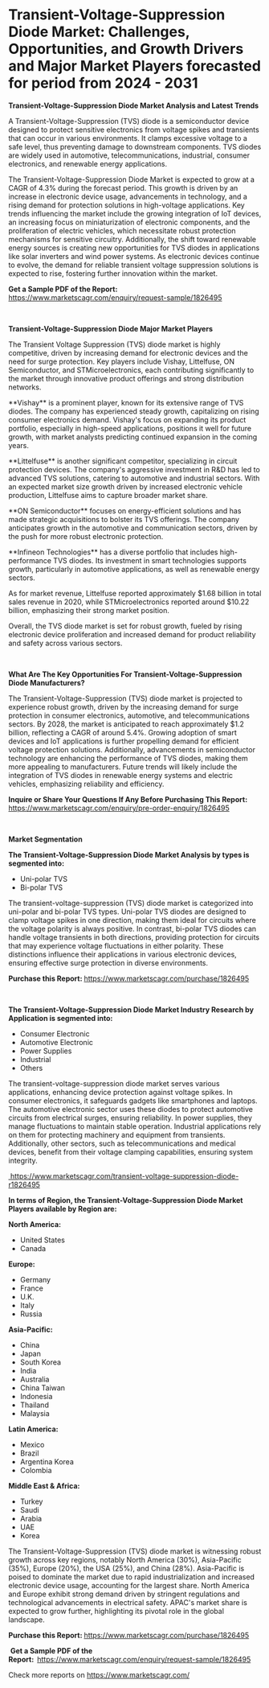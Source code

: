 <p><h1>Transient-Voltage-Suppression Diode Market: Challenges, Opportunities, and Growth Drivers and Major Market Players forecasted for period from 2024 - 2031</h1></p><p><strong>Transient-Voltage-Suppression Diode Market Analysis and Latest Trends</strong></p>
<p><p>A Transient-Voltage-Suppression (TVS) diode is a semiconductor device designed to protect sensitive electronics from voltage spikes and transients that can occur in various environments. It clamps excessive voltage to a safe level, thus preventing damage to downstream components. TVS diodes are widely used in automotive, telecommunications, industrial, consumer electronics, and renewable energy applications. </p><p>The Transient-Voltage-Suppression Diode Market is expected to grow at a CAGR of 4.3% during the forecast period. This growth is driven by an increase in electronic device usage, advancements in technology, and a rising demand for protection solutions in high-voltage applications. Key trends influencing the market include the growing integration of IoT devices, an increasing focus on miniaturization of electronic components, and the proliferation of electric vehicles, which necessitate robust protection mechanisms for sensitive circuitry. Additionally, the shift toward renewable energy sources is creating new opportunities for TVS diodes in applications like solar inverters and wind power systems. As electronic devices continue to evolve, the demand for reliable transient voltage suppression solutions is expected to rise, fostering further innovation within the market.</p></p>
<p><strong>Get a Sample PDF of the Report:&nbsp;</strong> <a href="https://www.marketscagr.com/enquiry/request-sample/1826495?utm_campaign=1895&utm_medium=2&utm_source=Github&utm_content=ia&utm_term=30122024&utm_id=transient-voltage-suppression-diode">https://www.marketscagr.com/enquiry/request-sample/1826495</a></p>
<p>&nbsp;</p>
<p><strong>Transient-Voltage-Suppression Diode Major Market Players</strong></p>
<p><p>The Transient Voltage Suppression (TVS) diode market is highly competitive, driven by increasing demand for electronic devices and the need for surge protection. Key players include Vishay, Littelfuse, ON Semiconductor, and STMicroelectronics, each contributing significantly to the market through innovative product offerings and strong distribution networks.</p><p>**Vishay** is a prominent player, known for its extensive range of TVS diodes. The company has experienced steady growth, capitalizing on rising consumer electronics demand. Vishay's focus on expanding its product portfolio, especially in high-speed applications, positions it well for future growth, with market analysts predicting continued expansion in the coming years.</p><p>**Littelfuse** is another significant competitor, specializing in circuit protection devices. The company's aggressive investment in R&D has led to advanced TVS solutions, catering to automotive and industrial sectors. With an expected market size growth driven by increased electronic vehicle production, Littelfuse aims to capture broader market share.</p><p>**ON Semiconductor** focuses on energy-efficient solutions and has made strategic acquisitions to bolster its TVS offerings. The company anticipates growth in the automotive and communication sectors, driven by the push for more robust electronic protection.</p><p>**Infineon Technologies** has a diverse portfolio that includes high-performance TVS diodes. Its investment in smart technologies supports growth, particularly in automotive applications, as well as renewable energy sectors.</p><p>As for market revenue, Littelfuse reported approximately $1.68 billion in total sales revenue in 2020, while STMicroelectronics reported around $10.22 billion, emphasizing their strong market position.</p><p>Overall, the TVS diode market is set for robust growth, fueled by rising electronic device proliferation and increased demand for product reliability and safety across various sectors.</p></p>
<p>&nbsp;</p>
<p><strong>What Are The Key Opportunities For Transient-Voltage-Suppression Diode Manufacturers?</strong></p>
<p><p>The Transient-Voltage-Suppression (TVS) diode market is projected to experience robust growth, driven by the increasing demand for surge protection in consumer electronics, automotive, and telecommunications sectors. By 2028, the market is anticipated to reach approximately $1.2 billion, reflecting a CAGR of around 5.4%. Growing adoption of smart devices and IoT applications is further propelling demand for efficient voltage protection solutions. Additionally, advancements in semiconductor technology are enhancing the performance of TVS diodes, making them more appealing to manufacturers. Future trends will likely include the integration of TVS diodes in renewable energy systems and electric vehicles, emphasizing reliability and efficiency.</p></p>
<p><strong>Inquire or Share Your Questions If Any Before Purchasing This Report:</strong> <a href="https://www.marketscagr.com/enquiry/pre-order-enquiry/1826495?utm_campaign=1895&utm_medium=2&utm_source=Github&utm_content=ia&utm_term=30122024&utm_id=transient-voltage-suppression-diode">https://www.marketscagr.com/enquiry/pre-order-enquiry/1826495</a></p>
<p>&nbsp;</p>
<p><strong>Market Segmentation</strong></p>
<p><strong>The Transient-Voltage-Suppression Diode Market Analysis by types is segmented into:</strong></p>
<p><ul><li>Uni-polar TVS</li><li>Bi-polar TVS</li></ul></p>
<p><p>The transient-voltage-suppression (TVS) diode market is categorized into uni-polar and bi-polar TVS types. Uni-polar TVS diodes are designed to clamp voltage spikes in one direction, making them ideal for circuits where the voltage polarity is always positive. In contrast, bi-polar TVS diodes can handle voltage transients in both directions, providing protection for circuits that may experience voltage fluctuations in either polarity. These distinctions influence their applications in various electronic devices, ensuring effective surge protection in diverse environments.</p></p>
<p><strong>Purchase this Report:&nbsp;</strong><a href="https://www.marketscagr.com/purchase/1826495?utm_campaign=1895&utm_medium=2&utm_source=Github&utm_content=ia&utm_term=30122024&utm_id=transient-voltage-suppression-diode">https://www.marketscagr.com/purchase/1826495</a></p>
<p>&nbsp;</p>
<p><strong>The Transient-Voltage-Suppression Diode Market Industry Research by Application is segmented into:</strong></p>
<p><ul><li>Consumer Electronic</li><li>Automotive Electronic</li><li>Power Supplies</li><li>Industrial</li><li>Others</li></ul></p>
<p><p>The transient-voltage-suppression diode market serves various applications, enhancing device protection against voltage spikes. In consumer electronics, it safeguards gadgets like smartphones and laptops. The automotive electronic sector uses these diodes to protect automotive circuits from electrical surges, ensuring reliability. In power supplies, they manage fluctuations to maintain stable operation. Industrial applications rely on them for protecting machinery and equipment from transients. Additionally, other sectors, such as telecommunications and medical devices, benefit from their voltage clamping capabilities, ensuring system integrity.</p></p>
<p><a href="https://www.marketscagr.com/transient-voltage-suppression-diode-r1826495?utm_campaign=1895&utm_medium=2&utm_source=Github&utm_content=ia&utm_term=30122024&utm_id=transient-voltage-suppression-diode">&nbsp;https://www.marketscagr.com/transient-voltage-suppression-diode-r1826495</a></p>
<p><strong>In terms of Region, the Transient-Voltage-Suppression Diode Market Players available by Region are:</strong></p>
<p>
    <p> <strong> North America: </strong>
        <ul>
            <li>United States</li>
            <li>Canada</li>
        </ul>
        </p> 
    <p> <strong> Europe: </strong>
        <ul>
            <li>Germany</li>
            <li>France</li>
            <li>U.K.</li>
            <li>Italy</li>
            <li>Russia</li>
        </ul>
        </p> 
    <p> <strong> Asia-Pacific: </strong>
        <ul>
            <li>China</li>
            <li>Japan</li>
            <li>South Korea</li>
            <li>India</li>
            <li>Australia</li>
            <li>China Taiwan</li>
            <li>Indonesia</li>
            <li>Thailand</li>
            <li>Malaysia</li>
        </ul>
        </p> 
    <p> <strong> Latin America: </strong>
        <ul>
            <li>Mexico</li>
            <li>Brazil</li>
            <li>Argentina Korea</li>
            <li>Colombia</li>
        </ul>
        </p> 
    <p> <strong> Middle East & Africa: </strong>
        <ul>
            <li>Turkey</li>
            <li>Saudi</li>
            <li>Arabia</li>
            <li>UAE</li>
            <li>Korea</li>
        </ul>
    </p>
    </p>
<p><p>The Transient-Voltage-Suppression (TVS) diode market is witnessing robust growth across key regions, notably North America (30%), Asia-Pacific (35%), Europe (20%), the USA (25%), and China (28%). Asia-Pacific is poised to dominate the market due to rapid industrialization and increased electronic device usage, accounting for the largest share. North America and Europe exhibit strong demand driven by stringent regulations and technological advancements in electrical safety. APAC's market share is expected to grow further, highlighting its pivotal role in the global landscape.</p></p>
<p><strong>Purchase this Report: </strong><a href="https://www.marketscagr.com/purchase/1826495?utm_campaign=1895&utm_medium=2&utm_source=Github&utm_content=ia&utm_term=30122024&utm_id=transient-voltage-suppression-diode">https://www.marketscagr.com/purchase/1826495</a></p>
<p>&nbsp;<strong>Get a Sample PDF of the Report:&nbsp;&nbsp;</strong><a href="https://www.marketscagr.com/enquiry/request-sample/1826495?utm_campaign=1895&utm_medium=2&utm_source=Github&utm_content=ia&utm_term=30122024&utm_id=transient-voltage-suppression-diode">https://www.marketscagr.com/enquiry/request-sample/1826495</a></p>
<p><strong></strong></p>
<p>Check more reports on <a href="https://www.marketscagr.com/?utm_campaign=1895&utm_medium=2&utm_source=Github&utm_content=ia&utm_term=30122024&utm_id=transient-voltage-suppression-diode">https://www.marketscagr.com/</a></p>